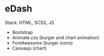 # eDash

Stack: HTML, SCSS, JS
+ Bootstrap
+ Animate.css (burger and chart animation)
+ FontAwesome (burger icons)
+ Canvasjs (chart)
